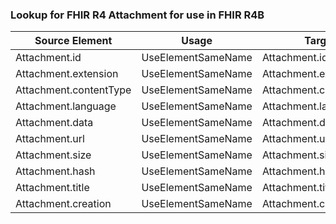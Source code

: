 ### Lookup for FHIR R4 Attachment for use in FHIR R4B

| Source Element | Usage | Target |
| -------------- | ----- | ------ |
| Attachment.id | UseElementSameName | Attachment.id |
| Attachment.extension | UseElementSameName | Attachment.extension |
| Attachment.contentType | UseElementSameName | Attachment.contentType |
| Attachment.language | UseElementSameName | Attachment.language |
| Attachment.data | UseElementSameName | Attachment.data |
| Attachment.url | UseElementSameName | Attachment.url |
| Attachment.size | UseElementSameName | Attachment.size |
| Attachment.hash | UseElementSameName | Attachment.hash |
| Attachment.title | UseElementSameName | Attachment.title |
| Attachment.creation | UseElementSameName | Attachment.creation |

